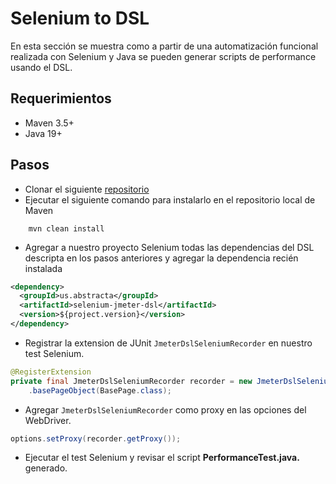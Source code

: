 # Selenium to DSL

En esta sección se muestra como a partir de una automatización funcional realizada con Selenium y Java se pueden generar scripts de performance usando el DSL.

## Requerimientos

- Maven 3.5+
- Java 19+

## Pasos

- Clonar el siguiente [repositorio](https://github.com/abstracta/selenium-jmeter-dsl-demo)
- Ejecutar el siguiente comando para instalarlo en el repositorio local de Maven

```
    mvn clean install
```
- Agregar a nuestro proyecto Selenium todas las dependencias del DSL descripta en los pasos anteriores y agregar la dependencia recién instalada

```xml
<dependency>
  <groupId>us.abstracta</groupId>
  <artifactId>selenium-jmeter-dsl</artifactId>
  <version>${project.version}</version>
</dependency> 
```

- Registrar la extension de JUnit ```JmeterDslSeleniumRecorder``` en nuestro test Selenium.

```java
@RegisterExtension
private final JmeterDslSeleniumRecorder recorder = new JmeterDslSeleniumRecorder()
    .basePageObject(BasePage.class);
```

- Agregar ```JmeterDslSeleniumRecorder``` como proxy en las opciones del WebDriver.

```java
options.setProxy(recorder.getProxy());
```
- Ejecutar el test Selenium y revisar el script **PerformanceTest.java.** generado.